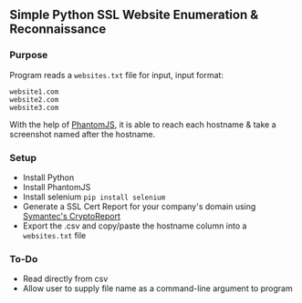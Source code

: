 ## Simple Python SSL Website Enumeration & Reconnaissance

### Purpose
Program reads a `websites.txt` file for input, input format:

    website1.com
    website2.com
    website3.com

With the help of [PhantomJS](http://phantomjs.org/), it is able to reach each hostname & take a screenshot named after the hostname.

### Setup
* Install Python
* Install PhantomJS
* Install selenium `pip install selenium`
* Generate a SSL Cert Report for your company's domain using [Symantec's CryptoReport](https://cryptoreport.websecurity.symantec.com/checker/views/ctsearch.jsp)
* Export the .csv and copy/paste the hostname column into a `websites.txt` file

### To-Do
* Read directly from csv
* Allow user to supply file name as a command-line argument to program

